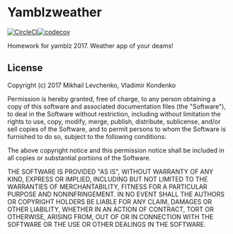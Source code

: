# Yamblzweather
[![CircleCI](https://circleci.com/gh/Mishkun/yamblzweather.svg?style=svg)](https://circleci.com/gh/Mishkun/yamblzweather)[![codecov](https://codecov.io/gh/Mishkun/yamblzweather/branch/master/graph/badge.svg)](https://codecov.io/gh/Mishkun/yamblzweather)

Homework for yamblz 2017. Weather app of your deams!
## License
Copyright (c) 2017 Mikhail Levchenko, Vladimir Kondenko

Permission is hereby granted, free of charge, to any person obtaining a copy
of this software and associated documentation files (the "Software"), to deal
in the Software without restriction, including without limitation the rights
to use, copy, modify, merge, publish, distribute, sublicense, and/or sell
copies of the Software, and to permit persons to whom the Software is
furnished to do so, subject to the following conditions:

The above copyright notice and this permission notice shall be included in all
copies or substantial portions of the Software.

THE SOFTWARE IS PROVIDED "AS IS", WITHOUT WARRANTY OF ANY KIND, EXPRESS OR
IMPLIED, INCLUDING BUT NOT LIMITED TO THE WARRANTIES OF MERCHANTABILITY,
FITNESS FOR A PARTICULAR PURPOSE AND NONINFRINGEMENT. IN NO EVENT SHALL THE
AUTHORS OR COPYRIGHT HOLDERS BE LIABLE FOR ANY CLAIM, DAMAGES OR OTHER
LIABILITY, WHETHER IN AN ACTION OF CONTRACT, TORT OR OTHERWISE, ARISING FROM,
OUT OF OR IN CONNECTION WITH THE SOFTWARE OR THE USE OR OTHER DEALINGS IN THE
SOFTWARE.